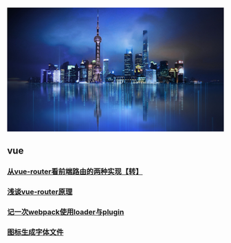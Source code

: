 <!-- --- -->
<!-- sidebar: false -->
<!-- --- -->
![数字孪生](../../images/digitalTwins.jpg)

## vue ##
### [从vue-router看前端路由的两种实现【转】](https://zhuanlan.zhihu.com/p/27588422)
### [浅谈vue-router原理](https://www.jianshu.com/p/4295aec31302)
### [记一次webpack使用loader与plugin](./webpack)
### [图标生成字体文件](./icon)
